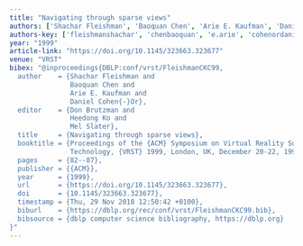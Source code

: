 ```yaml
---
title: "Navigating through sparse views"
authors: ['Shachar Fleishman', 'Baoquan Chen', 'Arie E. Kaufman', 'Daniel Cohen-Or']
authors-key: ['fleishmanshachar', 'chenbaoquan', 'e.arie', 'cohenordaniel']
year: "1999"
article-link: "https://doi.org/10.1145/323663.323677"
venue: "VRST"
bibex: "@inproceedings{DBLP:conf/vrst/FleishmanCKC99,
  author    = {Shachar Fleishman and
               Baoquan Chen and
               Arie E. Kaufman and
               Daniel Cohen{-}Or},
  editor    = {Don Brutzman and
               Heedong Ko and
               Mel Slater},
  title     = {Navigating through sparse views},
  booktitle = {Proceedings of the {ACM} Symposium on Virtual Reality Software and
               Technology, {VRST} 1999, London, UK, December 20-22, 1999},
  pages     = {82--87},
  publisher = {{ACM}},
  year      = {1999},
  url       = {https://doi.org/10.1145/323663.323677},
  doi       = {10.1145/323663.323677},
  timestamp = {Thu, 29 Nov 2018 12:50:42 +0100},
  biburl    = {https://dblp.org/rec/conf/vrst/FleishmanCKC99.bib},
  bibsource = {dblp computer science bibliography, https://dblp.org}
}"
---
```

